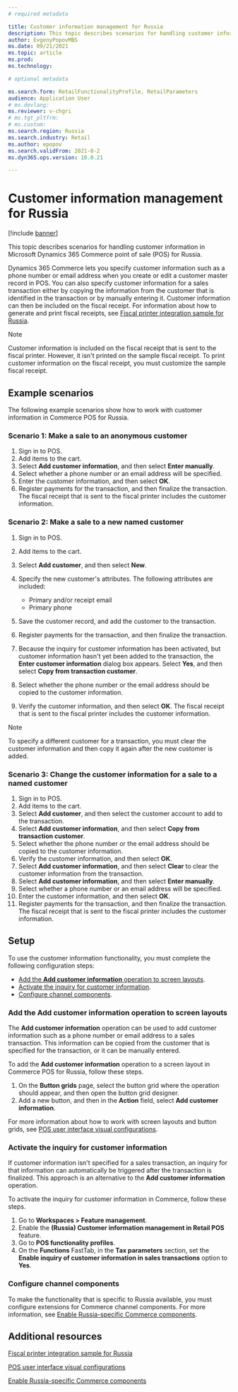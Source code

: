```yaml
---
# required metadata

title: Customer information management for Russia
description: This topic describes scenarios for handling customer information in Microsoft Dynamics 365 Commerce point of sale (POS) for Russia.
author: EvgenyPopovMBS
ms.date: 09/21/2021
ms.topic: article
ms.prod:
ms.technology:

# optional metadata

ms.search.form: RetailFunctionalityProfile, RetailParameters
audience: Application User
# ms.devlang:
ms.reviewer: v-chgri
# ms.tgt_pltfrm:
# ms.custom:
ms.search.region: Russia
ms.search.industry: Retail
ms.author: epopov
ms.search.validFrom: 2021-8-2
ms.dyn365.ops.version: 10.0.21

---
```

# Customer information management for Russia

[!include [banner](../includes/banner.md)]

This topic describes scenarios for handling customer information in Microsoft Dynamics 365 Commerce point of sale (POS) for Russia.

Dynamics 365 Commerce lets you specify customer information such as a phone number or email address when you create or edit a customer master record in POS. You can also specify customer information for a sales transaction either by copying the information from the customer that is identified in the transaction or by manually entering it. Customer information can then be included on the fiscal receipt. For information about how to generate and print fiscal receipts, see [Fiscal printer integration sample for Russia](rus-fpi-sample.md).

> [!NOTE]
> Customer information is included on the fiscal receipt that is sent to the fiscal printer. However, it isn't printed on the sample fiscal receipt. To print customer information on the fiscal receipt, you must customize the sample fiscal receipt.

## Example scenarios

The following example scenarios show how to work with customer information in Commerce POS for Russia.

### Scenario 1: Make a sale to an anonymous customer

1. Sign in to POS.
1. Add items to the cart.
1. Select **Add customer information**, and then select **Enter manually**.
1. Select whether a phone number or an email address will be specified.
1. Enter the customer information, and then select **OK**.
1. Register payments for the transaction, and then finalize the transaction. The fiscal receipt that is sent to the fiscal printer includes the customer information.

### Scenario 2: Make a sale to a new named customer

1. Sign in to POS.
1. Add items to the cart.
1. Select **Add customer**, and then select **New**.
1. Specify the new customer's attributes. The following attributes are included:

    - Primary and/or receipt email
    - Primary phone

1. Save the customer record, and add the customer to the transaction.
1. Register payments for the transaction, and then finalize the transaction.
1. Because the inquiry for customer information has been activated, but customer information hasn't yet been added to the transaction, the **Enter customer information** dialog box appears. Select **Yes**, and then select **Copy from transaction customer**.
1. Select whether the phone number or the email address should be copied to the customer information.
1. Verify the customer information, and then select **OK**. The fiscal receipt that is sent to the fiscal printer includes the customer information.

> [!NOTE]
> To specify a different customer for a transaction, you must clear the customer information and then copy it again after the new customer is added.

### Scenario 3: Change the customer information for a sale to a named customer

1. Sign in to POS.
1. Add items to the cart.
1. Select **Add customer**, and then select the customer account to add to the transaction.
1. Select **Add customer information**, and then select **Copy from transaction customer**.
1. Select whether the phone number or the email address should be copied to the customer information.
1. Verify the customer information, and then select **OK**.
1. Select **Add customer information**, and then select **Clear** to clear the customer information from the transaction.
1. Select **Add customer information**, and then select **Enter manually**.
1. Select whether a phone number or an email address will be specified.
1. Enter the customer information, and then select **OK**.
1. Register payments for the transaction, and then finalize the transaction. The fiscal receipt that is sent to the fiscal printer includes the customer information.

## Setup

To use the customer information functionality, you must complete the following configuration steps:

- [Add the **Add customer information** operation to screen layouts](#add-the-add-customer-information-operation-to-screen-layouts).
- [Activate the inquiry for customer information](#activate-the-inquiry-for-customer-information).
- [Configure channel components](#configure-channel-components).

### Add the Add customer information operation to screen layouts

The **Add customer information** operation can be used to add customer information such as a phone number or email address to a sales transaction. This information can be copied from the customer that is specified for the transaction, or it can be manually entered.

To add the **Add customer information** operation to a screen layout in Commerce POS for Russia, follow these steps.

1. On the **Button grids** page, select the button grid where the operation should appear, and then open the button grid designer.
1. Add a new button, and then in the **Action** field, select **Add customer information**. 

For more information about how to work with screen layouts and button grids, see [POS user interface visual configurations](../pos-screen-layouts.md).

### Activate the inquiry for customer information

If customer information isn't specified for a sales transaction, an inquiry for that information can automatically be triggered after the transaction is finalized. This approach is an alternative to the **Add customer information** operation.

To activate the inquiry for customer information in Commerce, follow these steps.

1. Go to **Workspaces \> Feature management**.
1. Enable the **(Russia) Customer information management in Retail POS** feature.
1. Go to **POS functionality profiles**.
1. On the **Functions** FastTab, in the **Tax parameters** section, set the **Enable inquiry of customer information in sales transactions** option to **Yes**.

### Configure channel components

To make the functionality that is specific to Russia available, you must configure extensions for Commerce channel components. For more information, see [Enable Russia-specific Commerce components](./rus-commerce-setup.md#enable-russia-specific-commerce-components).

## Additional resources

[Fiscal printer integration sample for Russia](rus-fpi-sample.md)

[POS user interface visual configurations](../pos-screen-layouts.md)

[Enable Russia-specific Commerce components](./rus-commerce-setup.md#enable-russia-specific-commerce-components)
